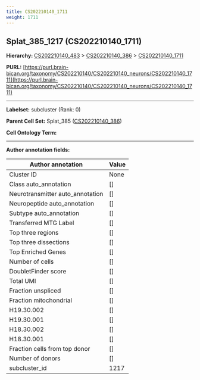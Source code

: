 ```yaml
---
title: CS202210140_1711
weight: 1711
---
```

## Splat_385_1217 (CS202210140_1711)
<b>Hierarchy: </b>
[CS202210140_483](../CS202210140_483) >
[CS202210140_386](../CS202210140_386) >
[CS202210140_1711](../CS202210140_1711)

**PURL:** [https://purl.brain-bican.org/taxonomy/CS202210140/CS202210140_neurons/CS202210140_1711](https://purl.brain-bican.org/taxonomy/CS202210140/CS202210140_neurons/CS202210140_1711)

---


**Labelset:** subcluster (Rank: 0)

**Parent Cell Set:** Splat_385 ([CS202210140_386](../CS202210140_386))



**Cell Ontology Term:** 

[MARKER GENES.]: #


---

[TRANSFERRED ANNOTATIONS.]: #


[AUTHOR ANNOTATION FIELDS.]: #


**Author annotation fields:**

| Author annotation | Value |
|-------------------|-------|
|Cluster ID|None|
|Class auto_annotation|[]|
|Neurotransmitter auto_annotation|[]|
|Neuropeptide auto_annotation|[]|
|Subtype auto_annotation|[]|
|Transferred MTG Label|[]|
|Top three regions|[]|
|Top three dissections|[]|
|Top Enriched Genes|[]|
|Number of cells|[]|
|DoubletFinder score|[]|
|Total UMI|[]|
|Fraction unspliced|[]|
|Fraction mitochondrial|[]|
|H19.30.002|[]|
|H19.30.001|[]|
|H18.30.002|[]|
|H18.30.001|[]|
|Fraction cells from top donor|[]|
|Number of donors|[]|
|subcluster_id|1217|
